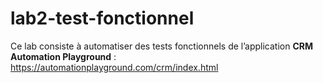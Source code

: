 # lab2-test-fonctionnel
Ce lab consiste à automatiser des tests fonctionnels de l’application **CRM Automation Playground** : https://automationplayground.com/crm/index.html
